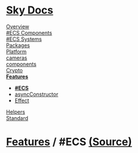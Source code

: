 <!--- This ECS was auto-generated using "npx sky readme" --> 

# [Sky Docs](../../README.md)

[Overview](..%2F..%2Fdocs%2FREADME.md)   
[#ECS Components](..%2F..%2F%23ecs-components%2FREADME.md)   
[#ECS Systems](..%2F..%2F%23ecs-systems%2FREADME.md)   
[Packages](..%2F..%2F%40pkgs%2FREADME.md)   
[Platform](..%2F..%2F%40platform%2FREADME.md)   
[cameras](..%2F..%2Fcameras%2FREADME.md)   
[components](..%2F..%2Fcomponents%2FREADME.md)   
[Crypto](..%2F..%2Fcrypto%2FREADME.md)   
**[Features](..%2F..%2Ffeatures%2FREADME.md)**   
* **[#ECS](..%2F..%2Ffeatures%2F%23ecs%2FREADME.md)**
* [asyncConstructor](..%2F..%2Ffeatures%2FasyncConstructor%2FREADME.md)
* [Effect](..%2F..%2Ffeatures%2Feffect%2FREADME.md)
  
[Helpers](..%2F..%2Fhelpers%2FREADME.md)   
[Standard](..%2F..%2Fstandard%2FREADME.md)   

# [Features](..%2F..%2Ffeatures%2FREADME.md) / #ECS [(Source)](..%2F..%2Ffeatures%2F%23ecs%2F)